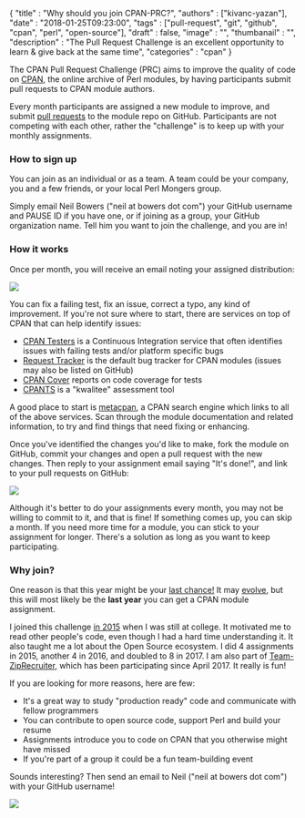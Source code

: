 
  {
    "title"       : "Why should you join CPAN-PRC?",
    "authors"     : ["kivanc-yazan"],
    "date"        : "2018-01-25T09:23:00",
    "tags"        : ["pull-request", "git", "github", "cpan", "perl", "open-source"],
    "draft"       : false,
    "image"       : "",
    "thumbanail"  : "",
    "description" : "The Pull Request Challenge is an excellent opportunity to learn & give back at the same time",
    "categories"  : "cpan"
  }

The CPAN Pull Request Challenge (PRC) aims to improve the quality of code on [CPAN](https://www.cpan.org/), the online archive of Perl modules, by having participants submit pull requests to CPAN module authors.

Every month participants are assigned a new module to improve, and submit [pull requests](https://help.github.com/articles/about-pull-requests/) to the module repo on GitHub. Participants are not competing with each other, rather the "challenge" is to keep up with your monthly assignments.

### How to sign up

You can join as an individual or as a team. A team could be your company, you and a few friends, or your local Perl Mongers group.

Simply email Neil Bowers ("neil at bowers dot com") your GitHub username and PAUSE ID if you have one, or if joining as a group, your GitHub organization name. Tell him you want to join the challenge, and you are in!

### How it works

Once per month, you will receive an email noting your assigned distribution:

![](/images/why-should-you-join-cpan-prc/pr-assignment.png)

You can fix a failing test, fix an issue, correct a typo, any kind of improvement. If you're not sure where to start, there are services on top of CPAN that can help identify issues:

* [CPAN Testers](http://cpantesters.org/) is a Continuous Integration service that often identifies issues with failing tests and/or platform specific bugs
* [Request Tracker](https://rt.cpan.org/) is the default bug tracker for CPAN modules (issues may also be listed on GitHub)
* [CPAN Cover](http://cpancover.com) reports on code coverage for tests
* [CPANTS](https://cpants.cpanauthors.org/) is a "kwalitee" assessment tool

A good place to start is [metacpan](https://metacpan.org), a CPAN search engine which links to all of the above services. Scan through the module documentation and related information, to try and find things that need fixing or enhancing.

Once you've identified the changes you'd like to make, fork the module on GitHub, commit your changes and open a pull request with the new changes. Then reply to your assignment email saying "It's done!", and link to your pull requests on GitHub:

![](/images/why-should-you-join-cpan-prc/pr-done.png)

Although it's better to do your assignments every month, you may not be willing to commit to it, and that is fine! If something comes up, you can skip a month. If you need more time for a module, you can stick to your assignment for longer. There's a solution as long as you want to keep participating.

### Why join?

One reason is that this year might be your [last chance!](http://neilb.org/2018/01/01/cpan-prc-2018.html) It may [evolve](http://neilb.org/2018/01/06/what-after-prc.html), but this will most likely be the **last year** you can get a CPAN module assignment.

I joined this challenge [in 2015](https://kyzn.org/2015-01-17-cpan-pr-challenge-012015.html) when I was still at college. It motivated me to read other people's code, even though I had a hard time understanding it. It also taught me a lot about the Open Source ecosystem. I did 4 assignments in 2015, another 4 in 2016, and doubled to 8 in 2017. I am also part of [Team-ZipRecruiter](https://github.com/ziprecruiter), which has been participating since April 2017. It really is fun!

If you are looking for more reasons, here are few:

- It's a great way to study "production ready" code and communicate with fellow programmers
- You can contribute to open source code, support Perl and build your resume
- Assignments introduce you to code on CPAN that you otherwise might have missed
- If you're part of a group it could be a fun team-building event

Sounds interesting? Then send an email to Neil ("neil at bowers dot com") with your GitHub username!

![](/images/why-should-you-join-cpan-prc/pr-merged.png)
